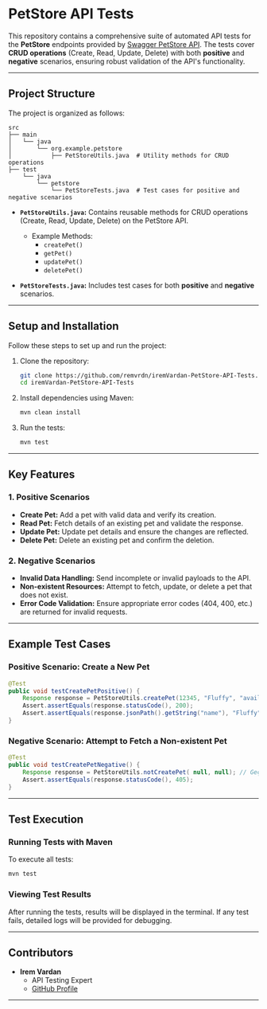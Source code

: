 # PetStore API Tests

This repository contains a comprehensive suite of automated API tests for the **PetStore** endpoints provided by [Swagger PetStore API](https://petstore.swagger.io/). The tests cover **CRUD operations** (Create, Read, Update, Delete) with both **positive** and **negative** scenarios, ensuring robust validation of the API's functionality.

---

## **Project Structure**

The project is organized as follows:

```
src
├── main
│   └── java
│       └── org.example.petstore
│           ├── PetStoreUtils.java  # Utility methods for CRUD operations
├── test
    └── java
        └── petstore
            └── PetStoreTests.java  # Test cases for positive and negative scenarios
```

- **`PetStoreUtils.java`:**
  Contains reusable methods for CRUD operations (Create, Read, Update, Delete) on the PetStore API.
  - Example Methods:
    - `createPet()`
    - `getPet()`
    - `updatePet()`
    - `deletePet()`

- **`PetStoreTests.java`:**
  Includes test cases for both **positive** and **negative** scenarios.

---

## **Setup and Installation**

Follow these steps to set up and run the project:

1. Clone the repository:
   ```bash
   git clone https://github.com/remvrdn/iremVardan-PetStore-API-Tests.git
   cd iremVardan-PetStore-API-Tests
   ```

2. Install dependencies using Maven:
   ```bash
   mvn clean install
   ```

3. Run the tests:
   ```bash
   mvn test
   ```

---

## **Key Features**

### 1. Positive Scenarios
- **Create Pet:** Add a pet with valid data and verify its creation.
- **Read Pet:** Fetch details of an existing pet and validate the response.
- **Update Pet:** Update pet details and ensure the changes are reflected.
- **Delete Pet:** Delete an existing pet and confirm the deletion.

### 2. Negative Scenarios
- **Invalid Data Handling:** Send incomplete or invalid payloads to the API.
- **Non-existent Resources:** Attempt to fetch, update, or delete a pet that does not exist.
- **Error Code Validation:** Ensure appropriate error codes (404, 400, etc.) are returned for invalid requests.

---

## **Example Test Cases**

### Positive Scenario: Create a New Pet
```java
@Test
public void testCreatePetPositive() {
    Response response = PetStoreUtils.createPet(12345, "Fluffy", "available");
    Assert.assertEquals(response.statusCode(), 200);
    Assert.assertEquals(response.jsonPath().getString("name"), "Fluffy");
}
```

### Negative Scenario: Attempt to Fetch a Non-existent Pet
```java
@Test
public void testCreatePetNegative() {
    Response response = PetStoreUtils.notCreatePet( null, null); // Geçersiz veri
    Assert.assertEquals(response.statusCode(), 405);
}
```

---

## **Test Execution**

### Running Tests with Maven
To execute all tests:
```bash
mvn test
```

### Viewing Test Results
After running the tests, results will be displayed in the terminal. If any test fails, detailed logs will be provided for debugging.

---

## **Contributors**

- **Irem Vardan**
  - API Testing Expert
  - [GitHub Profile](https://github.com/remvrdn)

---
